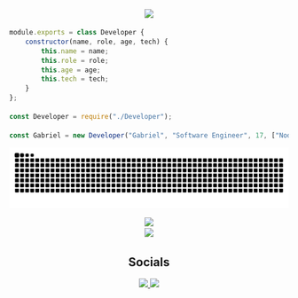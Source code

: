 <div align="center">
  <img src="https://avatars.githubusercontent.com/DryingCore" width="200">
</div>

```javascript
module.exports = class Developer {
	constructor(name, role, age, tech) {
		this.name = name;
		this.role = role;
		this.age = age;
		this.tech = tech;
	}
};

const Developer = require("./Developer");

const Gabriel = new Developer("Gabriel", "Software Engineer", 17, ["NodeJS", "MongoDB", "MySQL", "React", "Electron", "Typescript"]);
```

![github-snake](https://github.com/DryingCore/DryingCore/blob/output/github-contribution-grid-snake-dark.svg#gh-light-mode-only)

<div align="center">
  <a href="https://github.com/DryingCore">
    <img src="https://github-readme-stats.vercel.app/api/top-langs/?username=DryingCore&layout=compact&theme=dark">
  </a>
</div>
<div align="center">
  <a href="https://github.com/DryingCore">
    <img src="https://github-readme-streak-stats.herokuapp.com/?user=DryingCore&theme=dark">
  </a>
</div>
<div align="center">
  <h2>Socials</h2>
  <a href="https://www.linkedin.com/in/gabriel-antunes-rocha-816b482a6/" target="_blank">
    <img src="https://img.shields.io/badge/LinkedIn-000000?style=for-the-badge&logo=linkedin&logoColor=blue">
  </a>
  <a href="https://www.instagram.com/__antunesgabriel/" target="_blank">
    <img src="https://img.shields.io/badge/Instagram-000000?style=for-the-badge&logo=instagram&logoColor=green">
  </a>
</div>
